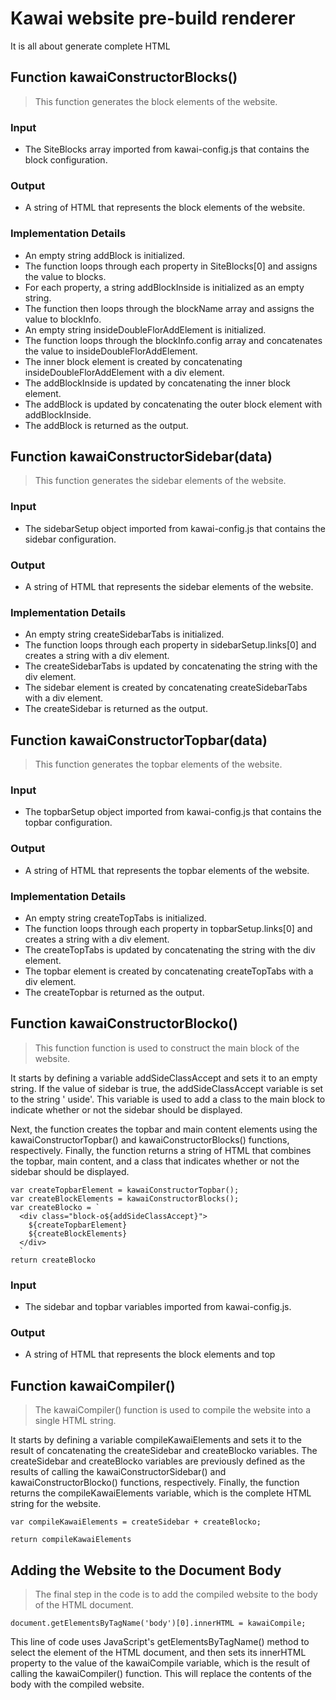 # Kawai website pre-build renderer
It is all about generate complete HTML

## Function kawaiConstructorBlocks()
> This function generates the block elements of the website.

### Input
- The SiteBlocks array imported from kawai-config.js that contains the block configuration.

### Output
- A string of HTML that represents the block elements of the website.

### Implementation Details

- An empty string addBlock is initialized.
- The function loops through each property in SiteBlocks[0] and assigns the value to blocks.
- For each property, a string addBlockInside is initialized as an empty string.
- The function then loops through the blockName array and assigns the value to blockInfo.
- An empty string insideDoubleFlorAddElement is initialized.
- The function loops through the blockInfo.config array and concatenates the value to insideDoubleFlorAddElement.
- The inner block element is created by concatenating insideDoubleFlorAddElement with a div element.
- The addBlockInside is updated by concatenating the inner block element.
- The addBlock is updated by concatenating the outer block element with addBlockInside.
- The addBlock is returned as the output.

## Function kawaiConstructorSidebar(data)
> This function generates the sidebar elements of the website.

### Input
- The sidebarSetup object imported from kawai-config.js that contains the sidebar configuration.

### Output
- A string of HTML that represents the sidebar elements of the website.

### Implementation Details
- An empty string createSidebarTabs is initialized.
- The function loops through each property in sidebarSetup.links[0] and creates a string with a div element.
- The createSidebarTabs is updated by concatenating the string with the div element.
- The sidebar element is created by concatenating createSidebarTabs with a div element.
- The createSidebar is returned as the output.

## Function kawaiConstructorTopbar(data)
> This function generates the topbar elements of the website.

### Input
- The topbarSetup object imported from kawai-config.js that contains the topbar configuration.

### Output
- A string of HTML that represents the topbar elements of the website.

### Implementation Details
- An empty string createTopTabs is initialized.
- The function loops through each property in topbarSetup.links[0] and creates a string with a div element.
- The createTopTabs is updated by concatenating the string with the div element.
- The topbar element is created by concatenating createTopTabs with a div element.
- The createTopbar is returned as the output.

## Function kawaiConstructorBlocko()
> This function function is used to construct the main block of the website. 

It starts by defining a variable addSideClassAccept and sets it to an empty string. If the value of sidebar is true, the addSideClassAccept variable is set to the string ' uside'. This variable is used to add a class to the main block to indicate whether or not the sidebar should be displayed.

Next, the function creates the topbar and main content elements using the kawaiConstructorTopbar() and kawaiConstructorBlocks() functions, respectively. Finally, the function returns a string of HTML that combines the topbar, main content, and a class that indicates whether or not the sidebar should be displayed.

```
var createTopbarElement = kawaiConstructorTopbar();
var createBlockElements = kawaiConstructorBlocks();
var createBlocko = `
  <div class="block-o${addSideClassAccept}">
    ${createTopbarElement}
    ${createBlockElements}
  </div>
  `
return createBlocko
```

### Input
- The sidebar and topbar variables imported from kawai-config.js.

### Output
- A string of HTML that represents the block elements and top

## Function kawaiCompiler()
> The kawaiCompiler() function is used to compile the website into a single HTML string.

It starts by defining a variable compileKawaiElements and sets it to the result of concatenating the createSidebar and createBlocko variables. The createSidebar and createBlocko variables are previously defined as the results of calling the kawaiConstructorSidebar() and kawaiConstructorBlocko() functions, respectively. Finally, the function returns the compileKawaiElements variable, which is the complete HTML string for the website.

```
var compileKawaiElements = createSidebar + createBlocko;

return compileKawaiElements
```

## Adding the Website to the Document Body
> The final step in the code is to add the compiled website to the body of the HTML document.

```
document.getElementsByTagName('body')[0].innerHTML = kawaiCompile;
```

This line of code uses JavaScript's getElementsByTagName() method to select the <body> element of the HTML document, and then sets its innerHTML property to the value of the kawaiCompile variable, which is the result of calling the kawaiCompiler() function. This will replace the contents of the body with the compiled website.